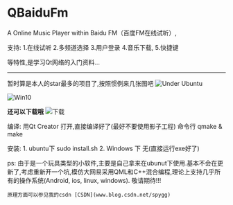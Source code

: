 # QBaiduFm
A Online Music Player within Baidu FM（百度FM在线试听）,

支持:
	1.在线试听
	2.多频道选择
	3.用户登录
	4.音乐下载,
	5.快捷键
	
等特性,是学习Qt网络的入门资料...

***

暂时算是本人的star最多的项目了,按照惯例来几张图吧
![Under Ubuntu](https://github.com/spygg/QBaiduFm/blob/master/screenshot/ubuntu.png  "Ubuntu")

![Win10](https://github.com/spygg/QBaiduFm/blob/master/screenshot/win10.png  "Win10")

**还可以下载哦**
![下载](https://github.com/spygg/QBaiduFm/blob/master/screenshot/download.png  "下载")

编译:
	用Qt Creator 打开,直接编译好了(最好不要使用影子工程)
	命令行 qmake & make

安装:
	1. ubuntu下
		sudo install.sh
	2. Windows 下
		无(直接运行exe好了)
		
		
ps:
	由于是一个玩具类型的小软件,主要是自己拿来在ubunut下使用.基本不会在更新了,考虑重新开一个坑,模仿大网易采用QML和C++混合编程,理论上支持几乎所有的操作系统(Android, ios, linux, windows). 敬请期待!!!
	
	原理方面可以参见我的csdn [CSDN](www.blog.csdn.net/spygg) 